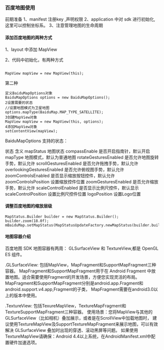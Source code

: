 ### 百度地图使用
前期准备
1、manifest 注册key ,声明权限
2、application 中对 sdk 进行初始化,这里可以控制坐标系。
3、注意管理地图的生命周期

#### 添加百度地图的两种方式

1、layout 中添加 MapView

2、代码中初始化，有两种方式
```text

MapView mapView = new MapView(this);

```
第二种

```
定义BaiduMapOptions对象
BaiduMapOptions options = new BaiduMapOptions();
2设置需要的状态
//设置地图模式为卫星地图
options.mapType(BaiduMap.MAP_TYPE_SATELLITE);
3创建MapView对象
MapView mapView = new MapView(this, options);
4添加MapView对象
setContentView(mapView);

```


BaiduMapOptions 支持的状态：

状态	含义
mapStatus	地图状态
compassEnable	是否开启指南针，默认开启
mapType	地图模式，默认为普通地图
rotateGesturesEnabled	是否允许地图旋转手势，默认允许
scrollGesturesEnabled	是否允许拖拽手势，默认允许
overlookingGesturesEnabled	是否允许俯视图手势，默认允许
zoomControlsEnabled	是否显示缩放按钮控件，默认允许
zoomControlsPosition	设置缩放控件位置
zoomGesturesEnabled	是否允许缩放手势，默认允许
scaleControlEnabled	是否显示比例尺控件，默认显示
scaleControlPosition	设置比例尺控件位置
logoPosition	设置Logo位置


#### 调整百度地图的缩放层级
```text
MapStatus.Builder builder = new MapStatus.Builder();
builder.zoom(18.0f);
mBaiduMap.setMapStatus(MapStatusUpdateFactory.newMapStatus(builder.build()));
```


#### 地图容器介绍
百度地图 SDK 地图容器有两周： GLSurfaceView 和  TextureView,都是 OpenGL ES 组件。

.GLSurfaceView:
包括MapView，MapFragment和SupportMapFragment三种容器。
MapFragment和SupportMapFragment用于在 Android Fragment 中放置地图。适合需要使用Fragment的开发场景，方便您实现灵活的布局。
MapFragment和SupportMapFragment分别是android.app.Fragment和android.support.v4.app,Fragment的子类，
MapFragment需要在android3.0以上的版本中使用。

.TextureView:
包括TexureMapView，TextureMapFragment和TextureSupportMapFragment三种容器。
使用场景：您将MapView与其他的GLSurfaceView（比如相机）叠加展示，或者是在ScrollView中加载地图时，
建议使用TextureMapView及SupportTextureMapFragment来展示地图，可以有效解决 GLSurfaceView 叠加时出现的穿透、滚动黑屏等问题。
如果使用TextureMapView请确保：Android 4.4以上系统，在AndroidManifest.xml中配置硬件加速选项。





